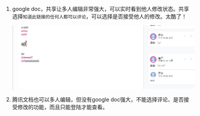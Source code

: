 1. google doc，共享让多人编辑非常强大，可以实时看到他人修改状态。共享选择`知道此链接的任何人都可以评论`，可以选择是否接受他人的修改。太酷了！
> ![](imgs/google-doc.jpg)
2. 腾讯文档也可以多人编辑，但没有google doc强大，不能选择评论、是否接受修改的功能，而且只能登陆才能查看。
